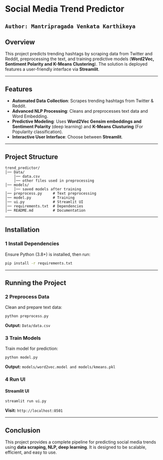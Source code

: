 # Social Media Trend Predictor
```Author: Mantripragada Venkata Karthikeya```
---
## Overview
This project predicts trending hashtags by scraping data from Twitter and Reddit, preprocessing the text, and training predictive models (**Word2Vec, Sentiment Polarity and K-Means Clustering**). The solution is deployed features a user-friendly interface via **Streamlit**.

---

## Features
- **Automated Data Collection**: Scrapes trending hashtags from Twitter & Reddit.
- **Advanced NLP Processing**: Cleans and preprocesses text data and Word Embedding.
- **Predictive Modeling**: Uses **Word2Vec Gensim embeddings and Sentiment Polarity** (deep learning) and **K-Means Clusturing** (For Popularity classification).
- **Interactive User Interface**: Choose between **Streamlit**.
---

## Project Structure
```
trend_predictor/
│── Data/
    │── data.csv
    │── other files used in preprocessing
│── models/
    │── saved models after training
│── preprocess.py     # Text preprocessing
│── model.py          # Training
│── ui.py             # Streamlit UI
│── requirements.txt  # Dependencies
│── README.md         # Documentation
```

---

## Installation
### **1️ Install Dependencies**
Ensure Python (3.8+) is installed, then run:
```bash
pip install -r requirements.txt
```

---

## Running the Project
### **2 Preprocess Data**
Clean and prepare text data:
```bash
python preprocess.py
```
**Output:** `Data/data.csv`

### **3 Train Models**
Train model for prediction:
```bash
python model.py
```
**Output:** `models/word2vec.model and models/kmeans.pkl`

### **4 Run UI**
#### **Streamlit UI**
```bash
streamlit run ui.py
```
**Visit:** `http://localhost:8501`

---

## Conclusion
This project provides a complete pipeline for predicting social media trends using **data scraping, NLP, deep learning**. It is designed to be scalable, efficient, and easy to use.
